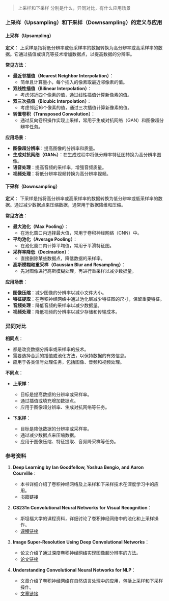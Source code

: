 > 上采样和下采样 分别是什么，异同对比，有什么应用场景


### 上采样（Upsampling）和下采样（Downsampling）的定义与应用

#### 上采样（Upsampling）

**定义**：
上采样是指将低分辨率或低采样率的数据转换为高分辨率或高采样率的数据。它通过插值或填充等技术增加数据点，以提高数据的分辨率。

**常见方法**：
- **最近邻插值（Nearest Neighbor Interpolation）**：
  - 简单且计算量小，每个插入的像素取最近邻像素的值。
- **双线性插值（Bilinear Interpolation）**：
  - 考虑邻近四个像素的值，通过线性插值计算新像素的值。
- **双三次插值（Bicubic Interpolation）**：
  - 考虑邻近16个像素的值，通过三次插值计算新像素的值。
- **转置卷积（Transposed Convolution）**：
  - 通过反向卷积操作实现上采样，常用于生成对抗网络（GAN）和图像超分辨率任务。

**应用场景**：
- **图像超分辨率**：提高图像的分辨率和质量。
- **生成对抗网络（GANs）**：在生成过程中将低分辨率特征图转换为高分辨率图像。
- **语音处理**：提高音频的采样率，增强音频质量。
- **视频处理**：将低分辨率视频转换为高分辨率视频。

#### 下采样（Downsampling）

**定义**：
下采样是指将高分辨率或高采样率的数据转换为低分辨率或低采样率的数据。通过减少数据点来压缩数据，通常用于数据降维和压缩。

**常见方法**：
- **最大池化（Max Pooling）**：
  - 在池化窗口内选择最大值，常用于卷积神经网络（CNN）中。
- **平均池化（Average Pooling）**：
  - 在池化窗口内计算平均值，常用于平滑特征图。
- **采样率降低（Decimation）**：
  - 直接删除某些数据点，降低数据的采样率。
- **高斯模糊和重采样（Gaussian Blur and Resampling）**：
  - 先对图像进行高斯模糊处理，再进行重采样以减少数据量。

**应用场景**：
- **图像压缩**：减少图像的分辨率以减小文件大小。
- **特征提取**：在卷积神经网络中通过池化层减少特征图的尺寸，保留重要特征。
- **音频处理**：降低音频的采样率以减少数据量。
- **视频处理**：降低视频的分辨率以减少存储和传输成本。

### 异同对比

**相同点**：
- 都是改变数据分辨率或采样率的技术。
- 需要选择合适的插值或池化方法，以保持数据的有效信息。
- 应用于各类信号处理任务，包括图像、音频和视频处理。

**不同点**：
- **上采样**：
  - 目标是提高数据的分辨率或采样率。
  - 通过插值或填充增加数据点。
  - 应用于图像超分辨率、生成对抗网络等任务。
  
- **下采样**：
  - 目标是降低数据的分辨率或采样率。
  - 通过减少数据点来压缩数据。
  - 应用于图像压缩、特征提取、音频降采样等任务。

### 参考资料

1. **Deep Learning by Ian Goodfellow, Yoshua Bengio, and Aaron Courville**：
   - 本书详细介绍了卷积神经网络及上采样和下采样技术在深度学习中的应用。
   - [书籍链接](http://www.deeplearningbook.org/)

2. **CS231n Convolutional Neural Networks for Visual Recognition**：
   - 斯坦福大学的课程资料，详细讨论了卷积神经网络中的池化和上采样操作。
   - [课程链接](http://cs231n.github.io/convolutional-networks/)

3. **Image Super-Resolution Using Deep Convolutional Networks**：
   - 论文介绍了通过深度卷积神经网络实现图像超分辨率的方法。
   - [论文链接](https://arxiv.org/abs/1501.00092)

4. **Understanding Convolutional Neural Networks for NLP**：
   - 文章介绍了卷积神经网络在自然语言处理中的应用，包括上采样和下采样操作。
   - [文章链接](https://towardsdatascience.com/understanding-convolutional-neural-networks-for-nlp-derivative-of-cs231n-a29f6e6bf819)